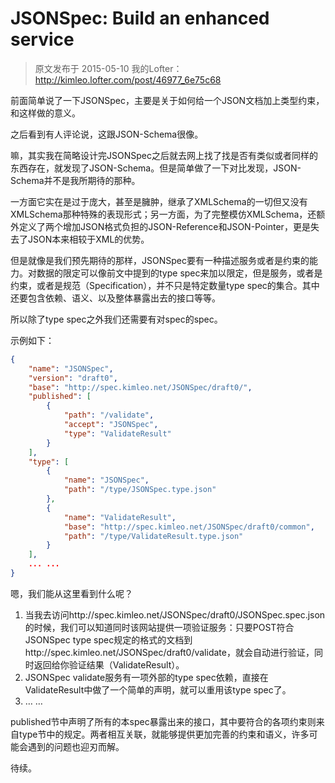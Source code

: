 # JSONSpec: Build an enhanced service

> 原文发布于 2015-05-10 我的Lofter：http://kimleo.lofter.com/post/46977_6e75c68

前面简单说了一下JSONSpec，主要是关于如何给一个JSON文档加上类型约束，和这样做的意义。

之后看到有人评论说，这跟JSON-Schema很像。

嘛，其实我在简略设计完JSONSpec之后就去网上找了找是否有类似或者同样的东西存在，就发现了JSON-Schema。但是简单做了一下对比发现，JSON-Schema并不是我所期待的那种。

 一方面它实在是过于庞大，甚至是臃肿，继承了XMLSchema的一切但又没有XMLSchema那种特殊的表现形式；另一方面，为了完整模仿XMLSchema，还额外定义了两个增加JSON格式负担的JSON-Reference和JSON-Pointer，更是失去了JSON本来相较于XML的优势。

 但是就像是我们预先期待的那样，JSONSpec要有一种描述服务或者是约束的能力。对数据的限定可以像前文中提到的type spec来加以限定，但是服务，或者是约束，或者是规范（Specification），并不只是特定数量type spec的集合。其中还要包含依赖、语义、以及整体暴露出去的接口等等。

 所以除了type spec之外我们还需要有对spec的spec。

示例如下：

```json
{
    "name": "JSONSpec",
    "version": "draft0",
    "base": "http://spec.kimleo.net/JSONSpec/draft0/",
    "published": [
        {
            "path": "/validate",
            "accept": "JSONSpec",
            "type": "ValidateResult"
        }
    ],
    "type": [
        {
            "name": "JSONSpec",
            "path": "/type/JSONSpec.type.json"
        },
        {
            "name": "ValidateResult",
            "base": "http://spec.kimleo.net/JSONSpec/draft0/common",
            "path": "/type/ValidateResult.type.json"
        }
    ], 
    ... ...
}
```

嗯，我们能从这里看到什么呢？

1. 当我去访问http://spec.kimleo.net/JSONSpec/draft0/JSONSpec.spec.json的时候，我们可以知道同时该网站提供一项验证服务：只要POST符合JSONSpec type spec规定的格式的文档到http://spec.kimleo.net/JSONSpec/draft0/validate，就会自动进行验证，同时返回给你验证结果（ValidateResult）。
2. JSONSpec validate服务有一项外部的type spec依赖，直接在ValidateResult中做了一个简单的声明，就可以重用该type spec了。
3. … …

 

published节中声明了所有的本spec暴露出来的接口，其中要符合的各项约束则来自type节中的规定。两者相互关联，就能够提供更加完善的约束和语义，许多可能会遇到的问题也迎刃而解。

待续。